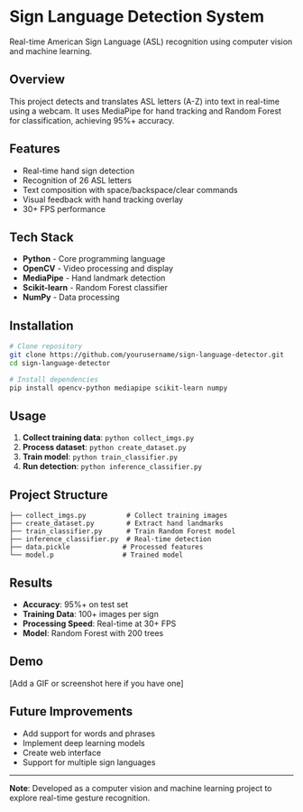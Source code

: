 # Sign Language Detection System

Real-time American Sign Language (ASL) recognition using computer vision and machine learning.

## Overview

This project detects and translates ASL letters (A-Z) into text in real-time using a webcam. It uses MediaPipe for hand tracking and Random Forest for classification, achieving 95%+ accuracy.

## Features

- Real-time hand sign detection
- Recognition of 26 ASL letters
- Text composition with space/backspace/clear commands
- Visual feedback with hand tracking overlay
- 30+ FPS performance

## Tech Stack

- **Python** - Core programming language
- **OpenCV** - Video processing and display
- **MediaPipe** - Hand landmark detection
- **Scikit-learn** - Random Forest classifier
- **NumPy** - Data processing

## Installation

```bash
# Clone repository
git clone https://github.com/yourusername/sign-language-detector.git
cd sign-language-detector

# Install dependencies
pip install opencv-python mediapipe scikit-learn numpy
```

## Usage

1. **Collect training data**: `python collect_imgs.py`
2. **Process dataset**: `python create_dataset.py`
3. **Train model**: `python train_classifier.py`
4. **Run detection**: `python inference_classifier.py`

## Project Structure

```
├── collect_imgs.py          # Collect training images
├── create_dataset.py        # Extract hand landmarks
├── train_classifier.py      # Train Random Forest model
├── inference_classifier.py  # Real-time detection
├── data.pickle             # Processed features
└── model.p                 # Trained model
```

## Results

- **Accuracy**: 95%+ on test set
- **Training Data**: 100+ images per sign
- **Processing Speed**: Real-time at 30+ FPS
- **Model**: Random Forest with 200 trees

## Demo

[Add a GIF or screenshot here if you have one]

## Future Improvements

- Add support for words and phrases
- Implement deep learning models
- Create web interface
- Support for multiple sign languages

---

**Note**: Developed as a computer vision and machine learning project to explore real-time gesture recognition.
